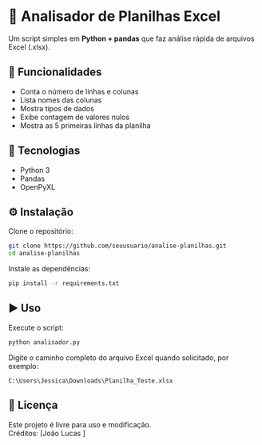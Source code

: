 # 🧮 Analisador de Planilhas Excel

Um script simples em **Python + pandas** que faz análise rápida de arquivos Excel (.xlsx).

## 🚀 Funcionalidades

- Conta o número de linhas e colunas  
- Lista nomes das colunas  
- Mostra tipos de dados  
- Exibe contagem de valores nulos  
- Mostra as 5 primeiras linhas da planilha  

## 🧰 Tecnologias

- Python 3  
- Pandas  
- OpenPyXL  

## ⚙️ Instalação

Clone o repositório:
```bash
git clone https://github.com/seuusuario/analise-planilhas.git
cd analise-planilhas
```

Instale as dependências:
```bash
pip install -r requirements.txt
```

## ▶️ Uso

Execute o script:
```bash
python analisador.py
```

Digite o caminho completo do arquivo Excel quando solicitado, por exemplo:
```
C:\Users\Jessica\Downloads\Planilha_Teste.xlsx
```

## 📄 Licença

Este projeto é livre para uso e modificação.  
Créditos: [João Lucas ]
